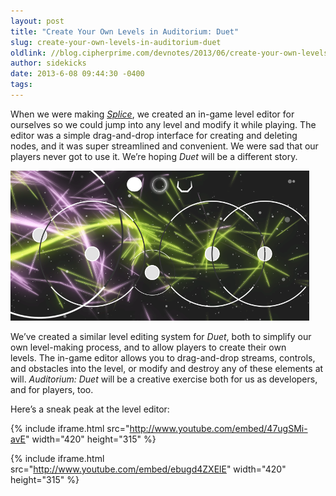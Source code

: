 ```yaml
---
layout: post
title: "Create Your Own Levels in Auditorium: Duet"
slug: create-your-own-levels-in-auditorium-duet
oldlink: //blog.cipherprime.com/devnotes/2013/06/create-your-own-levels-in-auditorium-duet
author: sidekicks
date: 2013-6-08 09:44:30 -0400
tags: 
---
```


When we were making [_Splice_](http://www.cipherprime.com/games/splice), we created an in-game level editor for ourselves so we could jump into any level and modify it while playing. The editor was a simple drag-and-drop interface for creating and deleting nodes, and it was super streamlined and convenient. We were sad that our players never got to use it. We’re hoping _Duet_ will be a different story.

[![duet level editor x240](/img/blog/duet-level-editor-x240.png)](/img/blog/duet-level-editor-x240.png)

We’ve created a similar level editing system for _Duet_, both to simplify our own level-making process, and to allow players to create their own levels. The in-game editor allows you to drag-and-drop streams, controls, and obstacles into the level, or modify and destroy any of these elements at will. _Auditorium: Duet_ will be a creative exercise both for us as developers, and for players, too.

Here’s a sneak peak at the level editor:

{% include iframe.html src="http://www.youtube.com/embed/47ugSMi-avE" width="420" height="315" %}

{% include iframe.html src="http://www.youtube.com/embed/ebugd4ZXElE" width="420" height="315" %}
